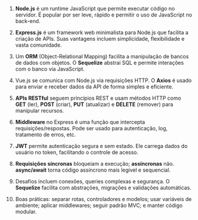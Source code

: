 1. **Node.js** é um runtime JavaScript que permite executar código no servidor. É popular por ser leve, rápido e permitir o uso de JavaScript no back-end.

2. **Express.js** é um framework web minimalista para Node.js que facilita a criação de APIs. Suas vantagens incluem simplicidade, flexibilidade e vasta comunidade.

3. Um **ORM** (Object-Relational Mapping) facilita a manipulação de bancos de dados com objetos. O **Sequelize** abstrai SQL e permite interações com o banco via JavaScript.

4. Vue.js se comunica com Node.js via requisições HTTP. O **Axios** é usado para enviar e receber dados da API de forma simples e eficiente.

5. **APIs RESTful** seguem princípios REST e usam métodos HTTP como **GET** (ler), **POST** (criar), **PUT** (atualizar) e **DELETE** (remover) para manipular recursos.

6. **Middleware** no Express é uma função que intercepta requisições/respostas. Pode ser usado para autenticação, log, tratamento de erros, etc.

7. **JWT** permite autenticação segura e sem estado. Ele carrega dados do usuário no token, facilitando o controle de acesso.

8. **Requisições síncronas** bloqueiam a execução; **assíncronas** não. **async/await** torna código assíncrono mais legível e sequencial.

9. Desafios incluem conexões, queries complexas e segurança. O **Sequelize** facilita com abstrações, migrações e validações automáticas.

10. Boas práticas: separar rotas, controladores e modelos; usar variáveis de ambiente; aplicar middlewares; seguir padrão MVC; e manter código modular.
